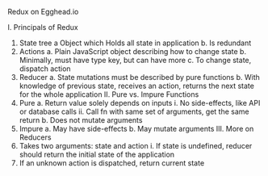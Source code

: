 Redux on Egghead.io

I. Principals of Redux
  1. State tree
    a Object which Holds all state in application
    b. Is redundant
  2. Actions
    a. Plain JavaScript object describing how to change state
    b. Minimally, must have type key, but can have more
    c. To change state, dispatch action
  3. Reducer
    a. State mutations must be described by pure functions
    b. With knowledge of previous state, receives an action, returns the next state for the whole application
II. Pure vs. Impure Functions
  1. Pure
    a. Return value solely depends on inputs
      i. No side-effects, like API or database calls
      ii. Call fn with same set of arguments, get the same return
    b. Does not mutate arguments
  2. Impure
    a. May have side-effects
    b. May mutate arguments
III. More on Reducers
  1. Takes two arguments: state and action
    i. If state is undefined, reducer should return the initial state of the application
  2. If an unknown action is dispatched, return current state